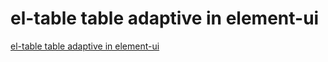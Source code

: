 # el-table table adaptive in element-ui
[el-table table adaptive in element-ui](https://aiwithcloud.com/2022/09/15/el_table_table_adaptive_in_element_ui/)